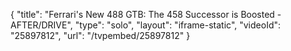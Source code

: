{
    "title": "Ferrari's New 488 GTB: The 458 Successor is Boosted - AFTER\/DRIVE",
    "type": "solo",
    "layout": "iframe-static",
    "videoId": "25897812",
    "url": "\/tvpembed\/25897812"
}